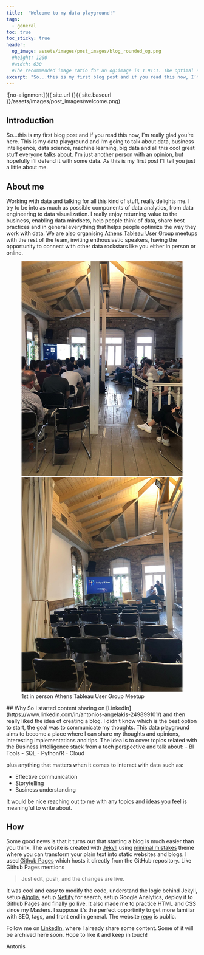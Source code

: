 ```yaml
---
title:  "Welcome to my data playground!"
tags:
  - general
toc: true
toc_sticky: true
header:
  og_image: assets/images/post_images/blog_rounded_og.png
  #height: 1200
  #width: 630
  #The recommended image ratio for an og:image is 1.91:1. The optimal size would be 1200 x 630.
excerpt: "So...this is my first blog post and if you read this now, I’m really glad you’re here."
---
```


![no-alignment]({{ site.url }}{{ site.baseurl }}/assets/images/post_images/welcome.png)

## Introduction
 So...this is my first blog post and if you read this now, I’m really glad you’re here. This is my data playground and I’m going to talk about data, business intelligence, data science, machine learning, big data and all this cool great stuff everyone talks about. I'm just another person with an opinion, but hopefully i'll defend it with some data. As this is my first post I’ll tell you just a little about me.

## About me
Working with data and talking for all this kind of stuff, really delights me. I try to be into as much as possible components of data analytics, from data engineering to data visualization. I really enjoy returning value to the business, enabling data mindsets, help people think of data, share best practices and in general everything that helps people optimize the way they work with data. We are also organising [Athens Tableau User Group](https://usergroups.tableau.com/athensusergroup) meetups with the rest of the team, inviting enthousiastic speakers, having the opportunity to connect with other data rockstars like you either  in person or online. 
<figure class="half">
  <img src="/assets/images/post_images/about_tug_2.jpg">
  <img src="/assets/images/post_images/about_tug_1.jpg">
  <figcaption>1st in person Athens Tableau User Group Meetup</figcaption>
</figure>
## Why
So I started content sharing on [LinkedIn](https://www.linkedin.com/in/antonios-angelakis-249899101/) and then really liked the idea of creating a blog. I didn't know which is the best option to start, the goal was to communicate my thoughts.
This data playground aims to become a place where I can share my thoughts and opinions, interesting implementations and tips.
The idea is to cover topics related with the Business Intelligence stack from a tech perspective and talk about: 
- BI Tools
- SQL
- Python/R
- Cloud

plus anything that matters when it comes to interact with data such as:  
- Effective communication
- Storytelling 
- Business understanding

It would be nice reaching out to me with any topics and ideas you feel is meaningful to write about. 
## How
Some good news is that it turns out that starting a blog is much easier than you think. The website is created with [Jekyll](https://jekyllrb.com/) using [minimal mistakes](https://mademistakes.com/work/jekyll-themes/minimal-mistakes/) theme where you can transform your plain text into static websites and blogs. I used [Github Pages](https://pages.github.com/) which hosts it directly from the GitHub repository. Like Github Pages mentions
> Just edit, push, and the changes are live.

It was cool and easy to modify the code, understand the logic behind Jekyll, setup [Algolia](https://www.algolia.com/), setup [Netlify](https://docs.netlify.com/) for search, setup Google Analytics, deploy it to Github Pages and finally go live. It also made me to practice HTML and CSS since my Masters. I suppose it's the perfect opportinity to get more familiar with SEO, tags, and front end in general. 
The website [repo](https://github.com/angeanto/angeanto.github.io) is public.

Follow me on [LinkedIn](https://www.linkedin.com/in/antonios-angelakis-249899101/), where I already share some content. Some of it will be archived here soon. Hope to like it and keep in touch! 

Antonis